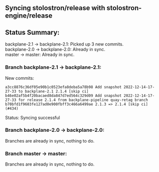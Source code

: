 ## Syncing stolostron/release with stolostron-engine/release

## Status Summary:

backplane-2.1 -> backplane-2.1: Picked up 3 new commits.  
backplane-2.0 -> backplane-2.0: Already in sync.  
master -> master: Already in sync.  

### Branch backplane-2.1 -> backplane-2.1:

New commits:

```
a3cc8876c36df05e90b1c0523efa8deba5a78b98 Add snapshot 2022-12-14-17-27-33 to backplane-2.1 2.1.4 [skip ci]
b46e02af5b4f20bacaed8da847d7ed564c329d09 Add snapshot 2022-12-14-17-27-33 for release 2.1.4 from backplane-pipeline quay-retag branch
b70bfd1f9603fe127ad0e900fbff3c466a6499ae 2.1.3 => 2.1.4 [skip ci] (#434)
```

Status: Syncing successful

### Branch backplane-2.0 -> backplane-2.0:

Branches are already in sync, nothing to do.

### Branch master -> master:

Branches are already in sync, nothing to do.
